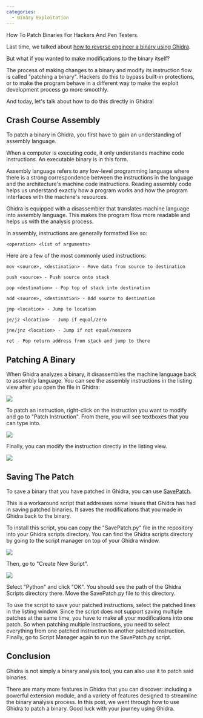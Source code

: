 ```yaml
---
categories:
  - Binary Exploitation
---
```


How To Patch Binaries For Hackers And Pen Testers.

Last time, we talked about [how to reverse engineer a binary using Ghidra](https://vkili.github.io/blog/binary%20exploitation/intro-to-reverse-engineering/).

But what if you wanted to make modifications to the binary itself?

The process of making changes to a binary and modify its instruction flow is called "patching a binary". Hackers do this to bypass built-in protections, or to make the program behave in a different way to make the exploit development process go more smoothly.

And today, let's talk about how to do this directly in Ghidra!

## Crash Course Assembly

To patch a binary in Ghidra, you first have to gain an understanding of assembly language.

When a computer is executing code, it only understands machine code instructions. An executable binary is in this form.

Assembly language refers to any low-level programming language where there is a strong correspondence between the instructions in the language and the architecture's machine code instructions. Reading assembly code helps us understand exactly how a program works and how the program interfaces with the machine's resources.

Ghidra is equipped with a disassembler that translates machine language into assembly language. This makes the program flow more readable and helps us with the analysis process.

In assembly, instructions are generally formatted like so:

```<operation> <list of arguments>```

Here are a few of the most commonly used instructions:

```
mov <source>, <destination> - Move data from source to destination

push <source> - Push source onto stack

pop <destination> - Pop top of stack into destination

add <source>, <destination> - Add source to destination

jmp <location> - Jump to location

je/jz <location> - Jump if equal/zero

jne/jnz <location> - Jump if not equal/nonzero

ret - Pop return address from stack and jump to there
```

## Patching A Binary

When Ghidra analyzes a binary, it disassembles the machine language back to assembly language. You can see the assembly instructions in the listing view after you open the file in Ghidra:

![](https://vkili.github.io/blog/assets/images/binary-08.png)


To patch an instruction, right-click on the instruction you want to modify and go to "Patch Instruction". From there, you will see textboxes that you can type into.

![](https://vkili.github.io/blog/assets/images/binary-09.png)


Finally, you can modify the instruction directly in the listing view.

![](https://vkili.github.io/blog/assets/images/binary-10.png)


## Saving The Patch

To save a binary that you have patched in Ghidra, you can use [SavePatch](https://github.com/schlafwandler/ghidra_SavePatch).

This is a workaround script that addresses some issues that Ghidra has had in saving patched binaries. It saves the modifications that you made in Ghidra back to the binary.

To install this script, you can copy the "SavePatch.py" file in the repository into your Ghidra scripts directory. You can find the Ghidra scripts directory by going to the script manager on top of your Ghidra window.

![](https://vkili.github.io/blog/assets/images/binary-11.png)


Then, go to "Create New Script".

![](https://vkili.github.io/blog/assets/images/binary-12.png)


Select "Python" and click "OK". You should see the path of the Ghidra Scripts directory there. Move the SavePatch.py file to this directory.

To use the script to save your patched instructions, select the patched lines in the listing window. Since the script does not support saving multiple patches at the same time, you have to make all your modifications into one patch. So when patching multiple instructions, you need to select everything from one patched instruction to another patched instruction. Finally, go to Script Manager again to run the SavePatch.py script.

## Conclusion

Ghidra is not simply a binary analysis tool, you can also use it to patch said binaries.

There are many more features in Ghidra that you can discover: including a powerful extension module, and a variety of features designed to streamline the binary analysis process. In this post, we went through how to use Ghidra to patch a binary. Good luck with your journey using Ghidra.